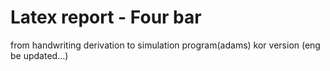 # Latex report - Four bar
from handwriting derivation to simulation program(adams)
kor version (eng be updated...)
